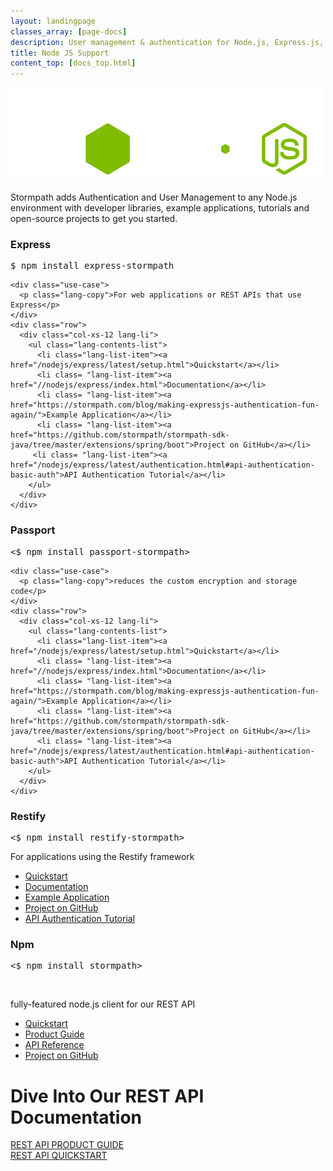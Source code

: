 ```yaml
---
layout: landingpage
classes_array: [page-docs]
description: User management & authentication for Node.js, Express.js, Passport & Restify apps. Complete set of Stormpath developer documentation & integration tools.
title: Node JS Support
content_top: [docs_top.html]
---
```

<div class="landingpage nodejs">
  <div class="masthead nodejs-masthead">
    <div class="container">
      <div class="row">
        <div class="col-xs-12">
          <img class="img-responsive logo" src="/images/landingpage/nodejs/logo-nodejs.png">
        </div>
      </div>
    </div>
  </div>
  <div class="container">
    <div class="row">
      <div class="col-xs-12 intro-text">
        <p>Stormpath adds Authentication and User Management to any Node.js environment with developer libraries, example applications, tutorials and open-source projects to get you started.</p>
      </div>
    </div>
  </div>
  <div class="col-xs-12 col-sm-12 lander">
    <div class="col-xs-6">
      <div id="lang-contents" class="lang1">
        <h3 class="lang-contents-title">Express</h3>
      <pre>$ npm install express-stormpath</pre>
    </div>
    
    <div class="use-case">
      <p class="lang-copy">For web applications or REST APIs that use Express</p>
    </div>
    <div class="row">
      <div class="col-xs-12 lang-li">
        <ul class="lang-contents-list">
          <li class="lang-list-item"><a href="/nodejs/express/latest/setup.html">Quickstart</a></li>
          <li class= "lang-list-item"><a href="//nodejs/express/index.html">Documentation</a></li>
          <li class= "lang-list-item"><a href="https://stormpath.com/blog/making-expressjs-authentication-fun-again/">Example Application</a></li>
          <li class= "lang-list-item"><a href="https://github.com/stormpath/stormpath-sdk-java/tree/master/extensions/spring/boot">Project on GitHub</a></li>
         <li class= "lang-list-item"><a href="/nodejs/express/latest/authentication.html#api-authentication-basic-auth">API Authentication Tutorial</a></li>
        </ul>
      </div>
    </div>
  </div>
  <div class="col-sm-6">
    <div id="lang-contents" class="lang5">
      <h3 class="lang-contents-title">Passport</h3>
    <pre>&lt;$ npm install passport-stormpath&gt;</pre>
    
    <div class="use-case">
      <p class="lang-copy">reduces the custom encryption and storage code</p>
    </div>
    <div class="row">
      <div class="col-xs-12 lang-li">
        <ul class="lang-contents-list">
          <li class="lang-list-item"><a href="/nodejs/express/latest/setup.html">Quickstart</a></li>
          <li class= "lang-list-item"><a href="//nodejs/express/index.html">Documentation</a></li>
          <li class= "lang-list-item"><a href="https://stormpath.com/blog/making-expressjs-authentication-fun-again/">Example Application</a></li>
          <li class= "lang-list-item"><a href="https://github.com/stormpath/stormpath-sdk-java/tree/master/extensions/spring/boot">Project on GitHub</a></li>
          <li class= "lang-list-item"><a href="/nodejs/express/latest/authentication.html#api-authentication-basic-auth">API Authentication Tutorial</a></li>
        </ul>
      </div>
    </div>
  </div>
</div>
<div class="row">
<div class="col-xs-12 col-sm-12">
  <div class="col-xs-6">
    <div id="lang-contents" class="lang7">
      <h3 class="lang-contents-title">Restify</h3>
    <pre>&lt;$ npm install restify-stormpath&gt;</pre>
  </div>
  <div class="use-case">
    <p class="lang-copy">For applications using the Restify framework</p>
  </div>
  <div class="row">
    <div class="col-xs-12">
      <ul class= "lang-contents-list">
        <li class="lang-list-item"><a href="/nodejs/express/latest/setup.html">Quickstart</a></li>
        <li class= "lang-list-item"><a href="//nodejs/express/index.html">Documentation</a></li>
        <li class= "lang-list-item"><a href="https://stormpath.com/blog/making-expressjs-authentication-fun-again/">Example Application</a></li>
        <li class= "lang-list-item"><a href="https://github.com/stormpath/stormpath-sdk-java/tree/master/extensions/spring/boot">Project on GitHub</a></li>
        <li class= "lang-list-item"><a href="/nodejs/express/latest/authentication.html#api-authentication-basic-auth">API Authentication Tutorial</a></li>
      </ul>
      </div>
  </div>
  </div>
<div class="col-sm-6">
<div id="lang-contents" class="lang6">
  <h3 class="lang-contents-title">Npm</h3>
<pre>&lt;$ npm install stormpath&gt;</pre>

<br>
<div class="use-case">
<p class="lang-copy">fully-featured node.js client for our REST API</p>
</div>
<div class="row">
<div class="col-xs-12">
  <ul class="lang-contents-list">
    <li class= "lang-list-item"><a href="/java/product-guide/latest/quickstart.html">Quickstart</a></li>
    <li class= "lang-list-item"><a href="/java/product-guide/latest/index.html">Product Guide</a></li>
    <li class= "lang-list-item"><a href="/java/apidocs/">API Reference</a></li>
    <li class= "lang-list-item"><a href="https://github.com/stormpath/stormpath-sdk-java">Project on GitHub</a></li>
  </ul>
</div>
</div>
</div>
</div>
</div>
</div>


<div class="footer-banner">
<div class="container info">
<div class="row">
<div class="col-xs-12 col-sm-12">
<h1>Dive Into Our REST API Documentation</h1>
<div class="row">
  <div class="col-xs-12 col-sm-3 col-sm-offset-3">
    <a class="btn info" href="/rest/product-guide" role="button">REST API PRODUCT GUIDE</a>
  </div>
  <div class="col-xs-12 col-sm-3">
    <a class="btn btn-default" href="/rest/quickstart" role="button">REST API QUICKSTART</a>
  </div>
</div>
</div>
</div>
</div>
</div>
</div>
<!-- block__no_wrapper -->
<!-- region__no_wrapper -->